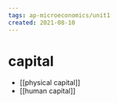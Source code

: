 ```yaml
---
tags: ap-microeconomics/unit1 
created: 2021-08-10
---
```


# capital

- [[physical capital]]
- [[human capital]]